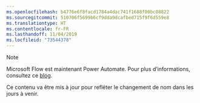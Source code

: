 ```yaml
---
ms.openlocfilehash: b4776e6f8facd1784a4dac741f1688f00bc08822
ms.sourcegitcommit: 510706f5699b6cf9dda9dcafbed715f9f6d559e8
ms.translationtype: HT
ms.contentlocale: fr-FR
ms.lasthandoff: 11/04/2019
ms.locfileid: "73544378"
---
```

> [!NOTE]
> Microsoft Flow est maintenant Power Automate. Pour plus d’informations, consultez ce [blog](https://aka.ms/flow-now-pa).
> 
> Ce contenu va être mis à jour pour refléter le changement de nom dans les jours à venir.